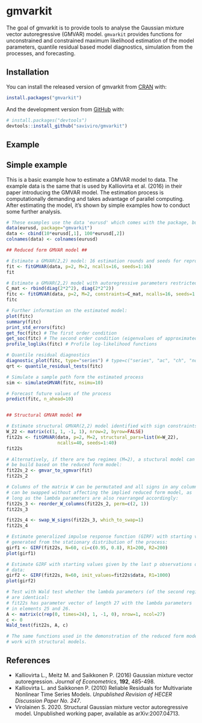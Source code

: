 
<!-- README.md is generated from README.Rmd. Please edit that file -->

# gmvarkit

<!-- badges: start -->

<!-- badges: end -->

The goal of gmvarkit is to provide tools to analyse the Gaussian mixture
vector autoregressive (GMVAR) model. `gmvarkit` provides functions for
unconstrained and constrained maximum likelihood estimation of the model
parameters, quantile residual based model diagnostics, simulation from
the processes, and forecasting.

## Installation

You can install the released version of gmvarkit from
[CRAN](https://CRAN.R-project.org) with:

``` r
install.packages("gmvarkit")
```

And the development version from [GitHub](https://github.com/) with:

``` r
# install.packages("devtools")
devtools::install_github("saviviro/gmvarkit")
```

## Example

## Simple example

This is a basic example how to estimate a GMVAR model to data. The
example data is the same that is used by Kalliovirta et al. (2016) in
their paper introducing the GMVAR model. The estimation process is
computationally demanding and takes advantage of parallel computing.
After estimating the model, it’s shown by simple examples how to conduct
some further analysis.

``` r
# These examples use the data 'eurusd' which comes with the package, but in a scaled form.
data(eurusd, package="gmvarkit")
data <- cbind(10*eurusd[,1], 100*eurusd[,2])
colnames(data) <- colnames(eurusd)

## Reduced form GMVAR model ##

# Estimate a GMVAR(2,2) model: 16 estimation rounds and seeds for reproducible results
fit <- fitGMVAR(data, p=2, M=2, ncalls=16, seeds=1:16)
fit

# Estimate a GMVAR(2,2) model with autoregressive parameters restricted to be the same for all regimes
C_mat <- rbind(diag(2*2^2), diag(2*2^2))
fitc <- fitGMVAR(data, p=2, M=2, constraints=C_mat, ncalls=16, seeds=1:16)
fitc

# Further information on the estimated model:
plot(fitc)
summary(fitc)
print_std_errors(fitc)
get_foc(fitc) # The first order condition
get_soc(fitc) # The second order condition (eigenvalues of approximated Hessian)
profile_logliks(fitc) # Profile log-likelihood functions

# Quantile residual diagnostics
diagnostic_plot(fitc, type="series") # type=c("series", "ac", "ch", "norm")
qrt <- quantile_residual_tests(fitc)

# Simulate a sample path form the estimated process
sim <- simulateGMVAR(fitc, nsimu=10)

# Forecast future values of the process
predict(fitc, n_ahead=10)


## Structural GMVAR model ##

# Estimate structural GMVAR(2,2) model identified with sign constraints:
W_22 <- matrix(c(1, 1, -1, 1), nrow=2, byrow=FALSE)
fit22s <- fitGMVAR(data, p=2, M=2, structural_pars=list(W=W_22),
                   ncalls=40, seeds=1:40)
fit22s

# Alternatively, if there are two regimes (M=2), a stuctural model can 
# be build based on the reduced form model:
fit22s_2 <- gmvar_to_sgmvar(fit)
fit22s_2

# Columns of the matrix W can be permutated and all signs in any column
# can be swapped without affecting the implied reduced form model, as 
# long as the lambda parameters are also rearranged accordingly: 
fit22s_3 <- reorder_W_columns(fit22s_2, perm=c(2, 1))
fit22s_3

fit22s_4 <- swap_W_signs(fit22s_3, which_to_swap=1)
fit22s_4

# Estimate generalized impulse response function (GIRF) with starting values
# generated from the stationary distribution of the process:
girf1 <- GIRF(fit22s, N=60, ci=c(0.95, 0.8), R1=200, R2=200)
plot(girf1)

# Estimate GIRF with starting values given by the last p observations of the
# data:
girf2 <- GIRF(fit22s, N=60, init_values=fit22s$data, R1=1000)
plot(girf2)

# Test with Wald test whether the lambda parameters (of the second regime)
# are identical:
# fit22s has parameter vector of length 27 with the lambda parameters
# in elements 25 and 26.
A <- matrix(c(rep(0, times=24), 1, -1, 0), nrow=1, ncol=27)
c <- 0
Wald_test(fit22s, A, c)

# The same functions used in the demonstration of the reduced form model also
# work with structural models.
```

## References

  - Kalliovirta L., Meitz M. and Saikkonen P. (2016) Gaussian mixture
    vector autoregression. *Journal of Econometrics*, **192**, 485-498.
  - Kalliovirta L. and Saikkonen P. (2010) Reliable Residuals for
    Multivariate Nonlinear Time Series Models. *Unpublished Revision of
    HECER Discussion Paper No. 247*.
  - Virolainen S. 2020. Structural Gaussian mixture vector
    autoregressive model. Unpublished working paper, available as
    arXiv:2007.04713.
